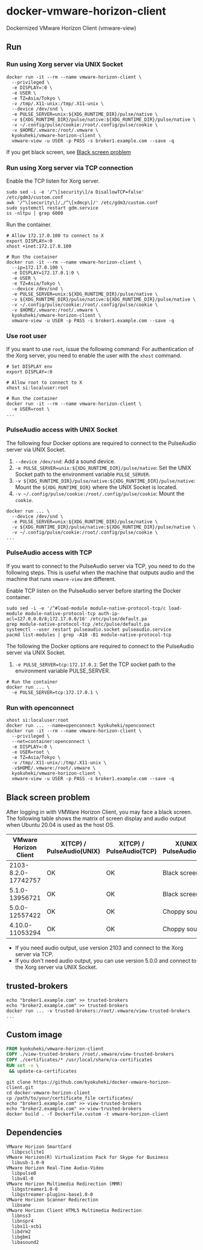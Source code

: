 # docker-vmware-horizon-client
Dockernized VMware Horizon Client (vmware-view)

## Run
### Run using Xorg server via UNIX Socket

```shell
docker run -it --rm --name vmware-horizon-client \
  --privileged \
  -e DISPLAY=:0 \
  -e USER \
  -e TZ=Asia/Tokyo \
  -v /tmp/.X11-unix:/tmp/.X11-unix \
  --device /dev/snd \
  -e PULSE_SERVER=unix:${XDG_RUNTIME_DIR}/pulse/native \
  -v ${XDG_RUNTIME_DIR}/pulse/native:${XDG_RUNTIME_DIR}/pulse/native \
  -v ~/.config/pulse/cookie:/root/.config/pulse/cookie \
  -v $HOME/.vmware:/root/.vmware \
  kyokuheki/vmware-horizon-client \
  vmware-view -u USER -p PASS -s broker1.example.com --save -q
```

If you get black screen, see [Black screen problem](#black-screen-problem)

### Run using Xorg server via TCP connection

Enable the TCP listen for Xorg server.

```shell
sudo sed -i -e '/^\[security\]/a DisallowTCP=false' /etc/gdm3/custom.conf
awk '/^\[security\]/,/^\[xdmcp\]/' /etc/gdm3/custom.conf
sudo systemctl restart gdm.service
ss -nltpu | grep 6000
```

Run the container.

```shell
# Allow 172.17.0.100 to connect to X
export DISPLAY=:0
xhost +inet:172.17.0.100

# Run the container
docker run -it --rm --name vmware-horizon-client \
  --ip=172.17.0.100 \
  -e DISPLAY=172.17.0.1:0 \
  -e USER \
  -e TZ=Asia/Tokyo \
  --device /dev/snd \
  -e PULSE_SERVER=unix:${XDG_RUNTIME_DIR}/pulse/native \
  -v ${XDG_RUNTIME_DIR}/pulse/native:${XDG_RUNTIME_DIR}/pulse/native \
  -v ~/.config/pulse/cookie:/root/.config/pulse/cookie \
  -v $HOME/.vmware:/root/.vmware \
  kyokuheki/vmware-horizon-client \
  vmware-view -u USER -p PASS -s broker1.example.com --save -q
```

### Use root user

If you want to use `root`, issue the following command: For authentication of the Xorg server, you need to enable the user with the `xhost` command.

```shell
# Set DISPLAY env
export DISPLAY=:0

# Allow root to connect to X
xhost si:localuser:root

# Run the container
docker run -it --rm --name vmware-horizon-client \
  -e USER=root \
...
```

### PulseAudio access with UNIX Socket

The following four Docker options are required to connect to the PulseAudio server via UNIX Socket.

1. `--device /dev/snd`: Add a sound device.
2. `-e PULSE_SERVER=unix:${XDG_RUNTIME_DIR}/pulse/native`: Set the UNIX Socket path to the environment variable `PULSE_SERVER`.
3. `-v ${XDG_RUNTIME_DIR}/pulse/native:${XDG_RUNTIME_DIR}/pulse/native`: Mount the `${XDG_RUNTIME_DIR}` where the UNIX Socket is located.
4. `-v ~/.config/pulse/cookie:/root/.config/pulse/cookie`: Mount the `cookie`.

```shell
docker run ... \
  --device /dev/snd \
  -e PULSE_SERVER=unix:${XDG_RUNTIME_DIR}/pulse/native \
  -v ${XDG_RUNTIME_DIR}/pulse/native:${XDG_RUNTIME_DIR}/pulse/native \
  -v ~/.config/pulse/cookie:/root/.config/pulse/cookie \
...
```

### PulseAudio access with TCP

If you want to connect to the PulseAudio server via TCP, you need to do the following steps. This is useful when the machine that outputs audio and the machine that runs `vmware-view` are different.

Enable TCP listen on the PulseAudio server before starting the Docker container.

```shell
sudo sed -i -e '/^#load-module module-native-protocol-tcp/c load-module module-native-protocol-tcp auth-ip-acl=127.0.0.0/8;172.17.0.0/16' /etc/pulse/default.pa
grep module-native-protocol-tcp /etc/pulse/default.pa
systemctl --user restart pulseaudio.socket pulseaudio.service
pacmd list-modules | grep -A10 -B1 module-native-protocol-tcp
```

The following the Docker options are required to connect to the PulseAudio server via UNIX Socket.

1. `-e PULSE_SERVER=tcp:172.17.0.1`: Set the TCP socket path to the environment variable PULSE_SERVER.

```shell
# Run the container
docker run ... \
  -e PULSE_SERVER=tcp:172.17.0.1 \
```

### Run with openconnect

```shell
xhost si:localuser:root
docker run ... --name=openconnect kyokuheki/openconnect
docker run -it --rm --name vmware-horizon-client \
  --privileged \
  --net=container:openconnect \
  -e DISPLAY=:0 \
  -e USER=root \
  -e TZ=Asia/Tokyo \
  -v /tmp/.X11-unix/:/tmp/.X11-unix \
  -v$HOME/.vmware:/root/.vmware \
  kyokuheki/vmware-horizon-client \
  vmware-view -u USER -p PASS -s broker1.example.com --save -q
```

## Black screen problem

After logging in with VMWare Horizon Client, you may face a black screen. 
The following table shows the matrix of screen display and audio output when Ubuntu 20.04 is used as the host OS.

| VMware Horizon Client | X(TCP) / PulseAudio(UNIX) | X(TCP) / PulseAudio(TCP) | X(UNIX) / PulseAudio(UNIX) | X(UNIX) / PulseAudio(TCP) |
| --------------------- | ------------------------- | ------------------------ | -------------------------- | ------------------------- |
| 2103-8.2.0-17742757   | OK                        | OK                       | Black screen               | Black screen              |
| 5.1.0-13956721        | OK                        | OK                       | Black screen               | Black screen              |
| 5.0.0-12557422        | OK                        | OK                       | Choppy sound               | Choppy sound              |
| 4.10.0-11053294       | OK                        | OK                       | Choppy sound               | Choppy sound              |

- If you need audio output, use version 2103 and connect to the Xorg server via TCP.
- If you don't need audio output, you can use version 5.0.0 and connect to the Xorg server via UNIX Socket.

## trusted-brokers

```shell
echo "broker1.example.com" >> trusted-brokers
echo "broker2.example.com" >> trusted-brokers
docker run ... -v trusted-brokers:/root/.vmware/view-trusted-brokers ...
```

## Custom image

```Dockerfile
FROM kyokuheki/vmware-horizon-client
COPY ./view-trusted-brokers /root/.vmware/view-trusted-brokers
COPY ./certificates/* /usr/local/share/ca-certificates
RUN set -x \
 && update-ca-certificates
```

```shell
git clone https://github.com/kyokuheki/docker-vmware-horizon-client.git
cd docker-vmware-horizon-client
cp /path/to/your/certificate_file certificates/
echo "broker1.example.com" >> view-trusted-brokers
echo "broker2.example.com" >> view-trusted-brokers
docker build . -f Dockerfile.custom -t vmware-horizon-client
```

## Dependencies
```
VMware Horizon SmartCard
  libpcsclite1
VMware Horizon(R) Virtualization Pack for Skype for Business
  libusb-1.0-0
VMware Horizon Real-Time Audio-Video
  libpulse0
  libv4l-0
VMware Horizon Multimedia Redirection (MMR)
  libgstreamer1.0-0
  libgstreamer-plugins-base1.0-0
VMware Horizon Scanner Redirection
  libsane
VMware Horizon Client HTML5 Multimedia Redirection
  libnss3
  libnspr4
  libx11-xcb1
  libdrm2
  libgbm1
  libasound2
```

